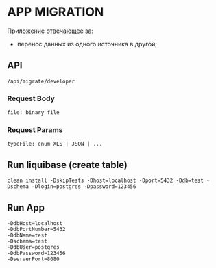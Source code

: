 # APP MIGRATION
Приложение отвечающее за: 
- перенос данных из одного источника в другой;

## API
`/api/migrate/developer
`
### Request Body
`file: binary file
`
### Request Params
`typeFile: enum XLS | JSON | ... 
`
## Run liquibase (create table)
    clean install -DskipTests -Dhost=localhost -Dport=5432 -Ddb=test -Dschema -Dlogin=postgres -Dpassword=123456

## Run App
    -DdbHost=localhost
    -DdbPortNumber=5432
    -DdbName=test
    -Dschema=test
    -DdbUser=postgres
    -DdbPassword=123456
    -DserverPort=8080